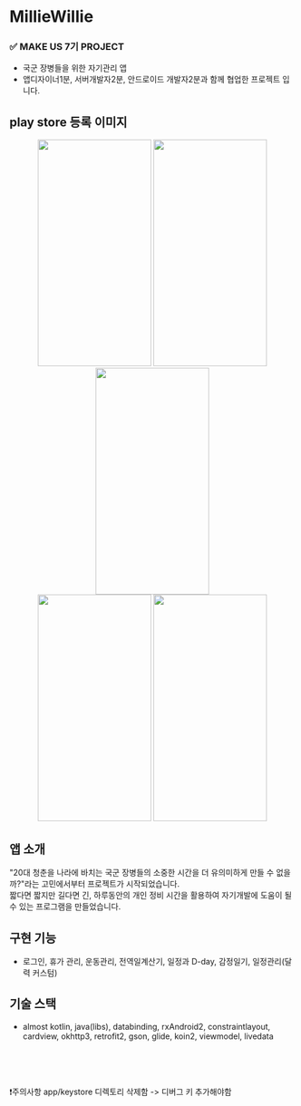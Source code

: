 # MillieWillie

### ✅ MAKE US 7기 PROJECT <br />
- 국군 장병들을 위한 자기관리 앱 <br />
- 앱디자이너1분, 서버개발자2분, 안드로이드 개발자2분과 함께 협업한 프로젝트 입니다.<br />

## play store 등록 이미지
<p align="center">
<img src="https://user-images.githubusercontent.com/63052973/125058576-60237080-e0e5-11eb-8f84-0b002ce52da4.jpg" width="200" height="400">
<img src="https://user-images.githubusercontent.com/63052973/125058562-5dc11680-e0e5-11eb-84d7-f11cbda9fd59.jpg" width="200" height="400">
<img src="https://user-images.githubusercontent.com/63052973/125058568-5ef24380-e0e5-11eb-8770-5fb148f8ed61.jpg" width="200" height="400">
  <br />
<img src="https://user-images.githubusercontent.com/63052973/125058570-5ef24380-e0e5-11eb-8a74-9bccbd983197.jpg" width="200" height="400">
<img src="https://user-images.githubusercontent.com/63052973/125058573-5f8ada00-e0e5-11eb-9caf-b5872c9fb056.jpg" width="200" height="400">
</P>

## 앱 소개

"20대 청춘을 나라에 바치는 국군 장병들의 소중한 시간을 더 유의미하게 만들 수 없을까?"라는 고민에서부터
프로젝트가 시작되었습니다.
<br />짧다면 짧지만 길다면 긴,
하루동안의 개인 정비 시간을 활용하여 자기개발에 도움이 될 수 있는 프로그램을 만들었습니다.

## 구현 기능

- 로그인, 휴가 관리, 운동관리, 전역일계산기, 일정과 D-day, 감정일기, 일정관리(달력 커스텀)

## 기술 스택
- almost kotlin, java(libs), databinding, rxAndroid2, constraintlayout, cardview, okhttp3, retrofit2, gson, glide, koin2, viewmodel, livedata
<br />
<br />
<br />

❗주의사항 
app/keystore 디렉토리 삭제함 -> 디버그 키 추가해야함
